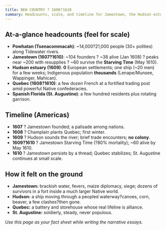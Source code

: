 ```yaml
---
title: NEW COUNTRY ? 1600?1610
summary: Headcounts, scale, and timeline for Jamestown, the Hudson estuary, Quebec, and Spanish Florida.
---
```


## At-a-glance headcounts (feel for scale)

- **Powhatan (Tsenacommacah)**: ~14,000?21,000 people (30+ polities) along Tidewater rivers.
- **Jamestown (1607?1610)**: ~104 founders ? ~38 alive (Jan 1608) ? peaks near ~200 with resupplies ? ~60 survive the **Starving Time** (May 1610).
- **Hudson estuary (1609)**: **0** European settlements; one ship (~20 men) for a few weeks; Indigenous population **thousands** (Lenape/Munsee, Wappinger, Mahican).
- **Quebec (1608?1610)**: a few dozen French at a fortified trading post amid powerful Native confederacies.
- **Spanish Florida (St. Augustine)**: a few hundred residents plus rotating garrison.

## Timeline (Americas)

- **1607** ? Jamestown founded; a palisade among nations.
- **1608** ? Champlain plants Quebec; first winter.
- **1609** ? Hudson sounds the river; brief trade encounters; **no colony**.
- **1609?1610** ? Jamestown Starving Time (?80% mortality); ~60 alive by May 1610.
- **1610** ? Jamestown persists by a thread; Quebec stabilizes; St. Augustine continues at small scale.

## How it felt on the ground

- **Jamestown:** brackish water, fevers, maize diplomacy, siege; dozens of survivors in a fort inside a much larger Native world.  
- **Hudson:** a ship moving through a peopled waterway?canoes, corn, beaver, a few clashes?then gone.  
- **Quebec:** a battery and storehouse whose real lifeline is alliance.  
- **St. Augustine:** soldierly, steady, never populous.

*Use this page as your fact sheet while writing the narrative essays.*
